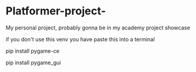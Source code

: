 # Platformer-project-
My personal project, probably gonna be in my academy project showcase

if you don't use this venv you have paste this into a terminal

pip install pygame-ce

pip install pygame_gui